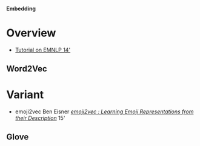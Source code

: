 #### Embedding

# Overview
* [Tutorial on EMNLP 14'](http://emnlp2014.org/tutorials/8_notes.pdf)

## Word2Vec

# Variant
* emoji2vec 
Ben Eisner *[emoji2vec
: Learning Emoji Representations from their Description](http://aclweb.org/anthology/W16-6208)* 15'

## Glove


